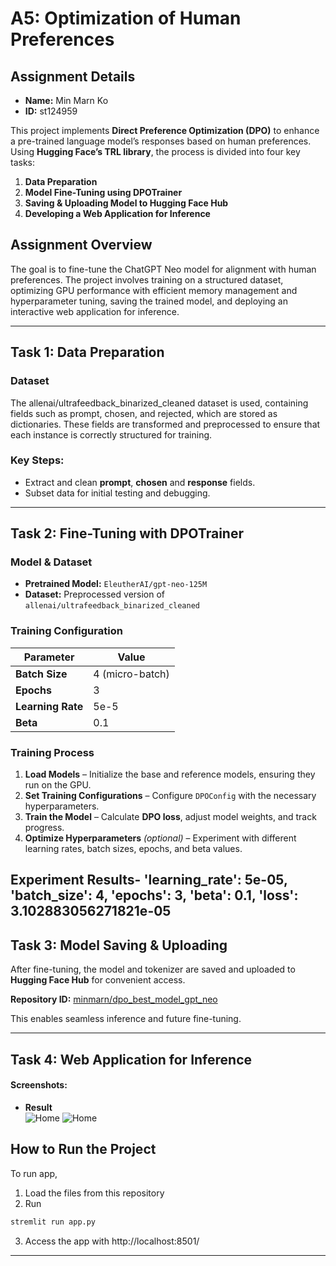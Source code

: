 # A5: Optimization of Human Preferences

## Assignment Details

- **Name:** Min Marn Ko  
- **ID:** st124959  

This project implements **Direct Preference Optimization (DPO)** to enhance a pre-trained language model’s responses based on human preferences. Using **Hugging Face’s TRL library**, the process is divided into four key tasks:

1. **Data Preparation**  
2. **Model Fine-Tuning using DPOTrainer**  
3. **Saving & Uploading Model to Hugging Face Hub**  
4. **Developing a Web Application for Inference**  

## Assignment Overview

The goal is to fine-tune the ChatGPT Neo model for alignment with human preferences. The project involves training on a structured dataset, optimizing GPU performance with efficient memory management and hyperparameter tuning, saving the trained model, and deploying an interactive web application for inference.

---

## Task 1: Data Preparation

### Dataset
The allenai/ultrafeedback_binarized_cleaned dataset is used, containing fields such as prompt, chosen, and rejected, which are stored as dictionaries. These fields are transformed and preprocessed to ensure that each instance is correctly structured for training.
### Key Steps:
- Extract and clean **prompt**, **chosen** and **response** fields.
- Subset data for initial testing and debugging.

---

## Task 2: Fine-Tuning with DPOTrainer

### Model & Dataset
- **Pretrained Model:** `EleutherAI/gpt-neo-125M`
- **Dataset:** Preprocessed version of `allenai/ultrafeedback_binarized_cleaned`

### Training Configuration

| Parameter | Value |
|-----------|------|
| **Batch Size** | 4 (micro-batch) |
| **Epochs** | 3 |
| **Learning Rate** | 5e-5 |
| **Beta** | 0.1 |

### Training Process
1. **Load Models** – Initialize the base and reference models, ensuring they run on the GPU.  
2. **Set Training Configurations** – Configure `DPOConfig` with the necessary hyperparameters.  
3. **Train the Model** – Calculate **DPO loss**, adjust model weights, and track progress.  
4. **Optimize Hyperparameters** *(optional)* – Experiment with different learning rates, batch sizes, epochs, and beta values.


**Experiment Results**- 'learning_rate': 5e-05, 'batch_size': 4, 'epochs': 3, 'beta': 0.1, 'loss': 3.102883056271821e-05
---

## Task 3: Model Saving & Uploading

After fine-tuning, the model and tokenizer are saved and uploaded to **Hugging Face Hub** for convenient access.  

**Repository ID:** [minmarn/dpo_best_model_gpt_neo](https://huggingface.co/minmarn/dpo_best_model_gpt_neo)  

This enables seamless inference and future fine-tuning.

---

## Task 4: Web Application for Inference

#### Screenshots:
- **Result**  
  ![Home](2.png)
  ![Home](3.png)







## How to Run the Project

To run app, 
1. Load the files from this repository
2. Run
```sh
stremlit run app.py
```
3. Access the app with http://localhost:8501/
---

